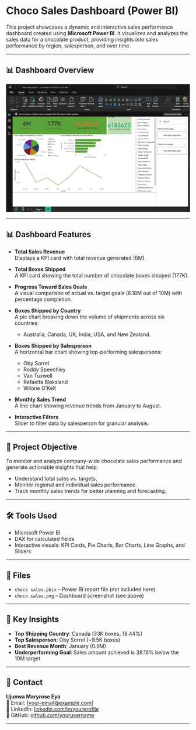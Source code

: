 # Choco Sales Dashboard (Power BI)

This project showcases a dynamic and interactive sales performance dashboard created using **Microsoft Power BI**. It visualizes and analyzes the sales data for a chocolate product, providing insights into sales performance by region, salesperson, and over time.

---

## 📊 Dashboard Overview

![Choco Sales Dashboard](choco%20sales.png)

---

## 📊 Dashboard Features

- **Total Sales Revenue**  
  Displays a KPI card with total revenue generated (6M).

- **Total Boxes Shipped**  
  A KPI card showing the total number of chocolate boxes shipped (177K).

- **Progress Toward Sales Goals**  
  A visual comparison of actual vs. target goals (6.18M out of 10M) with percentage completion.

- **Boxes Shipped by Country**  
  A pie chart breaking down the volume of shipments across six countries:  
  - Australia, Canada, UK, India, USA, and New Zealand.

- **Boxes Shipped by Salesperson**  
  A horizontal bar chart showing top-performing salespersons:
  - Oby Sorrel
  - Roddy Speechley
  - Van Tuxwell
  - Rafaelta Blaksland
  - Wilone O’Kelt

- **Monthly Sales Trend**  
  A line chart showing revenue trends from January to August.

- **Interactive Filters**  
  Slicer to filter data by salesperson for granular analysis.

---

## 🎯 Project Objective

To monitor and analyze company-wide chocolate sales performance and generate actionable insights that help:
- Understand total sales vs. targets.
- Monitor regional and individual sales performance.
- Track monthly sales trends for better planning and forecasting.

---

## 🛠️ Tools Used

- Microsoft Power BI  
- DAX for calculated fields  
- Interactive visuals: KPI Cards, Pie Charts, Bar Charts, Line Graphs, and Slicers

---

## 📁 Files

- `choco sales.pbix` – Power BI report file (not included here)
- `choco sales.png` – Dashboard screenshot (see above)

---

## 📌 Key Insights

- **Top Shipping Country**: Canada (33K boxes, 18.44%)
- **Top Salesperson**: Oby Sorrel (~9.5K boxes)
- **Best Revenue Month**: January (0.9M)
- **Underperforming Goal**: Sales amount achieved is 38.16% below the 10M target

---

## 📩 Contact

**Ujunwa Maryrose Eya**  
📧 Email: [your-email@example.com]  
🔗 LinkedIn: [linkedin.com/in/yourprofile](https://linkedin.com/in/yourprofile)  
🐙 GitHub: [github.com/yourusername](https://github.com/yourusername)

---
